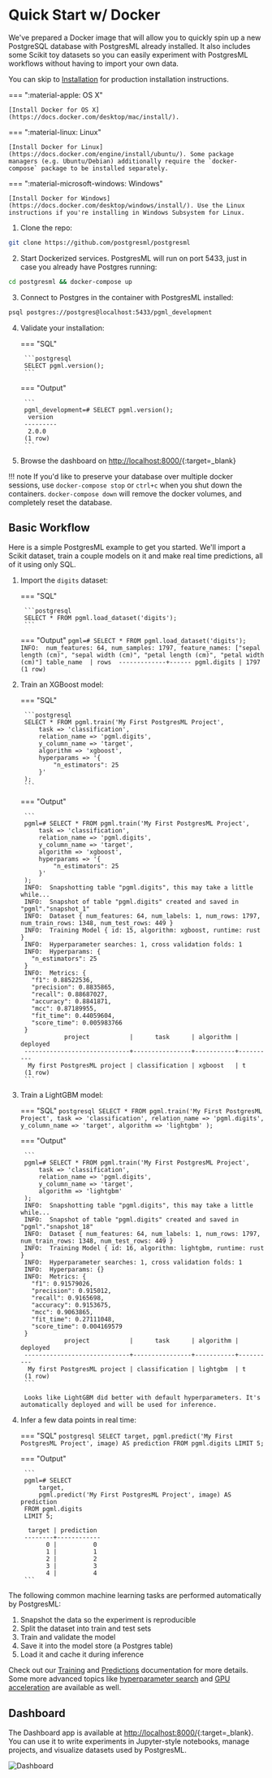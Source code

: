 # Quick Start w/ Docker

We've prepared a Docker image that will allow you to quickly spin up a new PostgreSQL database with PostgresML already installed. It also includes some Scikit toy datasets so you can easily experiment with PostgresML workflows without having to import your own data.

You can skip to [Installation](/user_guides/setup/v2/installation/) for production installation instructions.

=== ":material-apple: OS X"

    [Install Docker for OS X](https://docs.docker.com/desktop/mac/install/).

=== ":material-linux: Linux"

    [Install Docker for Linux](https://docs.docker.com/engine/install/ubuntu/). Some package managers (e.g. Ubuntu/Debian) additionally require the `docker-compose` package to be installed separately.

=== ":material-microsoft-windows: Windows"

    [Install Docker for Windows](https://docs.docker.com/desktop/windows/install/). Use the Linux instructions if you're installing in Windows Subsystem for Linux.

1. Clone the repo:
```bash
git clone https://github.com/postgresml/postgresml
```

2. Start Dockerized services. PostgresML will run on port 5433, just in case you already have Postgres running:
```bash
cd postgresml && docker-compose up
```

3. Connect to Postgres in the container with PostgresML installed:
```bash
psql postgres://postgres@localhost:5433/pgml_development
```

4. Validate your installation:

    === "SQL"

        ```postgresql
        SELECT pgml.version();
        ```

    === "Output"

        ```
        pgml_development=# SELECT pgml.version();
         version
        ---------
         2.0.0
        (1 row)
        ```

5. Browse the dashboard on [http://localhost:8000/](http://localhost:8000/){:target=_blank}

!!! note
    If you'd like to preserve your database over multiple docker sessions, use `docker-compose stop` or `ctrl+c` when you shut down the containers. `docker-compose down` will remove the docker volumes, and completely reset the database.


## Basic Workflow

Here is a simple PostgresML example to get you started. We'll import a Scikit dataset, train a couple models on it and make real time predictions, all of it using only SQL.

1. Import the `digits` dataset:

    === "SQL"

        ```postgresql
        SELECT * FROM pgml.load_dataset('digits');
        ```
    === "Output"
        ```
        pgml=# SELECT * FROM pgml.load_dataset('digits');
        INFO:  num_features: 64, num_samples: 1797, feature_names: ["sepal length (cm)", "sepal width (cm)", "petal length (cm)", "petal width (cm)"]
         table_name  | rows 
        -------------+------
         pgml.digits | 1797
        (1 row)
        ```

2. Train an XGBoost model:

    === "SQL"

        ```postgresql
        SELECT * FROM pgml.train('My First PostgresML Project',
            task => 'classification',
            relation_name => 'pgml.digits',
            y_column_name => 'target',
            algorithm => 'xgboost',
            hyperparams => '{
                "n_estimators": 25
            }'
        );
        ```

    === "Output"

        ```
        pgml=# SELECT * FROM pgml.train('My First PostgresML Project',
            task => 'classification',
            relation_name => 'pgml.digits',
            y_column_name => 'target',
            algorithm => 'xgboost',
            hyperparams => '{
                "n_estimators": 25
            }'
        );
        INFO:  Snapshotting table "pgml.digits", this may take a little while...
        INFO:  Snapshot of table "pgml.digits" created and saved in "pgml"."snapshot_1"
        INFO:  Dataset { num_features: 64, num_labels: 1, num_rows: 1797, num_train_rows: 1348, num_test_rows: 449 }
        INFO:  Training Model { id: 15, algorithm: xgboost, runtime: rust }
        INFO:  Hyperparameter searches: 1, cross validation folds: 1
        INFO:  Hyperparams: {
          "n_estimators": 25
        }
        INFO:  Metrics: {
          "f1": 0.88522536,
          "precision": 0.8835865,
          "recall": 0.88687027,
          "accuracy": 0.8841871,
          "mcc": 0.87189955,
          "fit_time": 0.44059604,
          "score_time": 0.005983766
        }
                   project           |      task      | algorithm | deployed 
        -----------------------------+----------------+-----------+----------
         My first PostgresML project | classification | xgboost   | t
        (1 row)
        ```

3. Train a LightGBM model:

    === "SQL"
        ```postgresql
        SELECT * FROM pgml.train('My First PostgresML Project',
            task => 'classification',
            relation_name => 'pgml.digits',
            y_column_name => 'target',
            algorithm => 'lightgbm'
        );
        ```

    === "Output"

        ```
        pgml=# SELECT * FROM pgml.train('My First PostgresML Project',
            task => 'classification',
            relation_name => 'pgml.digits',
            y_column_name => 'target',
            algorithm => 'lightgbm'
        );
        INFO:  Snapshotting table "pgml.digits", this may take a little while...
        INFO:  Snapshot of table "pgml.digits" created and saved in "pgml"."snapshot_18"
        INFO:  Dataset { num_features: 64, num_labels: 1, num_rows: 1797, num_train_rows: 1348, num_test_rows: 449 }
        INFO:  Training Model { id: 16, algorithm: lightgbm, runtime: rust }
        INFO:  Hyperparameter searches: 1, cross validation folds: 1
        INFO:  Hyperparams: {}
        INFO:  Metrics: {
          "f1": 0.91579026,
          "precision": 0.915012,
          "recall": 0.9165698,
          "accuracy": 0.9153675,
          "mcc": 0.9063865,
          "fit_time": 0.27111048,
          "score_time": 0.004169579
        }
                   project           |      task      | algorithm | deployed 
        -----------------------------+----------------+-----------+----------
         My first PostgresML project | classification | lightgbm  | t
        (1 row)
        ```

        Looks like LightGBM did better with default hyperparameters. It's automatically deployed and will be used for inference.

4. Infer a few data points in real time:

    === "SQL"
        ```postgresql
        SELECT
            target,
            pgml.predict('My First PostgresML Project', image) AS prediction
        FROM pgml.digits
        LIMIT 5;
        ```

    === "Output"

        ```
        pgml=# SELECT                                                 
            target,
            pgml.predict('My First PostgresML Project', image) AS prediction 
        FROM pgml.digits
        LIMIT 5;

         target | prediction 
        --------+------------
              0 |          0
              1 |          1
              2 |          2
              3 |          3
              4 |          4
        ```


The following common machine learning tasks are performed automatically by PostgresML:

1. Snapshot the data so the experiment is reproducible
2. Split the dataset into train and test sets
3. Train and validate the model
4. Save it into the model store (a Postgres table)
5. Load it and cache it during inference

Check out our [Training](/user_guides/training/overview/) and [Predictions](/user_guides/predictions/overview/) documentation for more details. Some more advanced topics like [hyperparameter search](/user_guides/training/hyperparameter_search/) and [GPU acceleration](/user_guides/setup/gpu_support/) are available as well.

## Dashboard

The Dashboard app is available at [http://localhost:8000/](http://localhost:8000/){:target=_blank}. You can use it to write experiments in Jupyter-style notebooks, manage projects, and visualize datasets used by PostgresML.

![Dashboard](/images/dashboard/notebooks.png)
